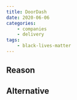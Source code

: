 ```yaml
---
title: DoorDash
date: 2020-06-06
categories:
    - companies
    - delivery
tags:
    - black-lives-matter
---
```


## Reason


## Alternative

